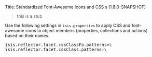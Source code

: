 Title: Standardized Font-Awesome Icons and CSS s (1.8.0-SNAPSHOT)

> this is a stub

Use the following settings in `isis.properties` to apply CSS and font-awesome icons to object members (properties, collections and actions) based on their names.

<pre>
isis.reflector.facet.cssClassFa.patterns=\
isis.reflector.facet.cssClass.patterns=\
</pre>

